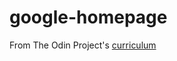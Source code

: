 # google-homepage

From The Odin Project's [curriculum](http://www.theodinproject.com/courses/web-development-101/lessons/html-css)

